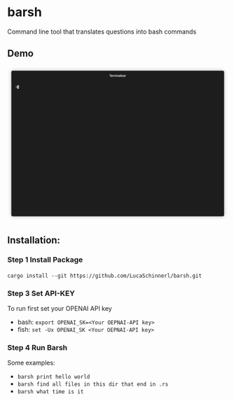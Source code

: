 # barsh
Command line tool that translates questions into bash commands

## Demo

![](https://github.com/LucaSchinnerl/barsh/blob/7-add-demo/demos/hs_demo.gif)


## Installation:

### Step 1 Install Package
`cargo install --git https://github.com/LucaSchinnerl/barsh.git`

### Step 3 Set API-KEY
To run first set your OPENAI API key
- bash: `export OPENAI_SK=<Your OEPNAI-API key>`
- fish: `set -Ux OPENAI_SK <Your OEPNAI-API key>`

### Step 4 Run Barsh
Some examples:
- `barsh print hello world`
- `barsh find all files in this dir that end in .rs`
- `barsh what time is it`
